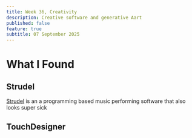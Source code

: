 ```yaml
---
title: Week 36, Creativity
description: Creative software and generative Aart
published: false
feature: true
subtitle: 07 September 2025
---
```

# What I Found

## Strudel

[Strudel](https://strudel.cc/) is an a programming based music performing software that also looks super sick

## TouchDesigner